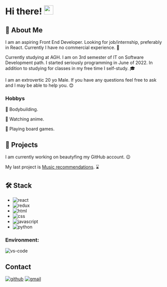 # Hi there! <img src="https://media.giphy.com/media/hvRJCLFzcasrR4ia7z/giphy.gif" width="29px" height="29px">

## 🙋 About Me

I am an aspiring Front End Developer. Looking for job/internship, preferably in React. Currently I have no commercial experience. 🚀

Currently studying at AGH. I am on 3rd semester of IT on Software Development path. I started seriously programming in June of 2022. In addition to studying for classes in my free time I self-study. 🎓

I am an extrovertic 20 yo Male. If you have any questions feel free to ask and I may be able to help you. 😊

### Hobbys

💪 Bodybuilding.

🍜 Watching anime.

🐲 Playing board games.

## 💾 Projects

I am currently working on beautyfing my GitHub account. 😉

My last project is [Music recommendations](/Music-recommendations). ⌛

## 🛠️ Stack

* ![react](https://img.shields.io/badge/React-20232A?style=for-the-badge&logo=react&logoColor=61DAFB)
* ![redux](https://img.shields.io/badge/Redux-593D88?style=for-the-badge&logo=redux&logoColor=white)
* ![html](https://img.shields.io/badge/HTML5-E34F26?style=for-the-badge&logo=html5&logoColor=white)
* ![css](https://img.shields.io/badge/CSS3-1572B6?style=for-the-badge&logo=css3&logoColor=white)
* ![javascript](https://img.shields.io/badge/JavaScript-323330?style=for-the-badge&logo=javascript&logoColor=F7DF1E)
* ![python](https://img.shields.io/badge/Python-3776AB?style=for-the-badge&logo=python&logoColor=white)

### Environment:

![vs-code](https://img.shields.io/badge/VS_Code-007ACC?style=for-the-badge&logo=Visual-Studio-Code&logoColor=white)

## Contact


[![github](https://img.shields.io/badge/GitHub-000000?style=for-the-badge&logo=GitHub&logoColor=white)](https://github.com/karmatys8)
[![gmail](https://img.shields.io/badge/Gmail-D14836?style=for-the-badge&logo=Gmail&logoColor=white)](mailto:karmatys888@gmail.com)
